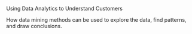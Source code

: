 Using Data Analytics to Understand Customers 

How data mining methods can be used to explore the data, find patterns, and draw conclusions. 

